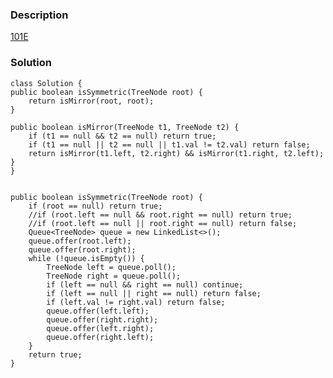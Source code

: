 ### Description
[101E](https://leetcode.com/problems/symmetric-tree/description/)

### Solution

    class Solution {
    public boolean isSymmetric(TreeNode root) {
        return isMirror(root, root);
    }
    
    public boolean isMirror(TreeNode t1, TreeNode t2) {
        if (t1 == null && t2 == null) return true;
        if (t1 == null || t2 == null || t1.val != t2.val) return false;
        return isMirror(t1.left, t2.right) && isMirror(t1.right, t2.left); 
    }
    }

    
    public boolean isSymmetric(TreeNode root) {
        if (root == null) return true;
        //if (root.left == null && root.right == null) return true;
        //if (root.left == null || root.right == null) return false;
        Queue<TreeNode> queue = new LinkedList<>();
        queue.offer(root.left);
        queue.offer(root.right);
        while (!queue.isEmpty()) {
            TreeNode left = queue.poll();
            TreeNode right = queue.poll();
            if (left == null && right == null) continue;
            if (left == null || right == null) return false;
            if (left.val != right.val) return false;
            queue.offer(left.left);
            queue.offer(right.right);
            queue.offer(left.right);
            queue.offer(right.left);
        }
        return true;
    }
